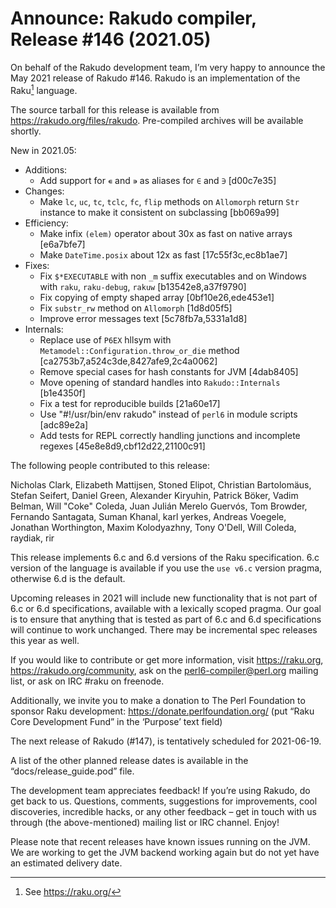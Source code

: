 # Announce: Rakudo compiler, Release #146 (2021.05)

On behalf of the Rakudo development team, I’m very happy to announce the
May 2021 release of Rakudo #146. Rakudo is an implementation of
the Raku[^1] language.

The source tarball for this release is available from
<https://rakudo.org/files/rakudo>.
Pre-compiled archives will be available shortly.

New in 2021.05:

  + Additions:
    + Add support for `∊` and `∍` as aliases for `∈` and `∋` [d00c7e35]
  + Changes:
    + Make `lc`, `uc`, `tc`, `tclc`, `fc`, `flip` methods on `Allomorph` return `Str` instance
      to make it consistent on subclassing [bb069a99]
  + Efficiency:
    + Make infix `(elem)` operator about 30x as fast on native arrays [e6a7bfe7]
    + Make `DateTime.posix` about 12x as fast [17c55f3c,ec8b1ae7]
  + Fixes:
    + Fix `$*EXECUTABLE` with non `_m` suffix executables and on Windows with `raku`, `raku-debug`, `rakuw` [b13542e8,a37f9790]
    + Fix copying of empty shaped array [0bf10e26,ede453e1]
    + Fix `substr_rw` method on `Allomorph` [1d8d05f5]
    + Improve error messages text [5c78fb7a,5331a1d8]
  + Internals:
    + Replace use of `P6EX` hllsym with `Metamodel::Configuration.throw_or_die` method [ca2753b7,a524c3de,8427afe9,2c4a0062]
    + Remove special cases for hash constants for JVM [4dab8405]
    + Move opening of standard handles into `Rakudo::Internals` [b1e4350f]
    + Fix a test for reproducible builds [21a60e17]
    + Use "#!/usr/bin/env rakudo" instead of `perl6` in module scripts [adc89e2a]
    + Add tests for REPL correctly handling junctions and incomplete regexes [45e8e8d9,cbf12d22,21100c91]


The following people contributed to this release:

Nicholas Clark, Elizabeth Mattijsen, Stoned Elipot, Christian Bartolomäus,
Stefan Seifert, Daniel Green, Alexander Kiryuhin, Patrick Böker, Vadim Belman,
Will "Coke" Coleda, Juan Julián Merelo Guervós, Tom Browder, Fernando Santagata,
Suman Khanal, karl yerkes, Andreas Voegele, Jonathan Worthington,
Maxim Kolodyazhny, Tony O'Dell, Will Coleda, raydiak, rir

This release implements 6.c and 6.d versions of the Raku specification.
6.c version of the language is available if you use the `use v6.c`
version pragma, otherwise 6.d is the default.

Upcoming releases in 2021 will include new functionality that is not
part of 6.c or 6.d specifications, available with a lexically scoped
pragma. Our goal is to ensure that anything that is tested as part of
6.c and 6.d specifications will continue to work unchanged. There may
be incremental spec releases this year as well.

If you would like to contribute or get more information, visit
<https://raku.org>, <https://rakudo.org/community>, ask on the
<perl6-compiler@perl.org> mailing list, or ask on IRC #raku on freenode.

Additionally, we invite you to make a donation to The Perl Foundation
to sponsor Raku development: <https://donate.perlfoundation.org/>
(put “Raku Core Development Fund” in the ‘Purpose’ text field)

The next release of Rakudo (#147), is tentatively scheduled for 2021-06-19.

A list of the other planned release dates is available in the
“docs/release_guide.pod” file.

The development team appreciates feedback! If you’re using Rakudo, do
get back to us. Questions, comments, suggestions for improvements, cool
discoveries, incredible hacks, or any other feedback – get in touch with
us through (the above-mentioned) mailing list or IRC channel. Enjoy!

Please note that recent releases have known issues running on the JVM.
We are working to get the JVM backend working again but do not yet have
an estimated delivery date.

[^1]: See <https://raku.org/>

